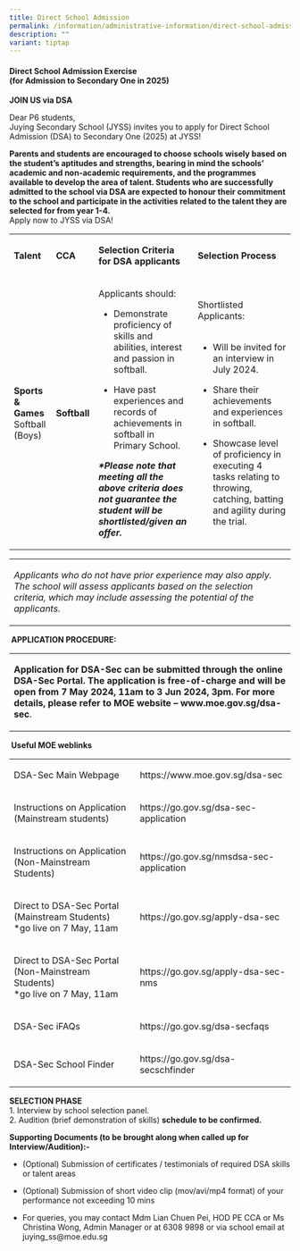 ```yaml
---
title: Direct School Admission
permalink: /information/administrative-information/direct-school-admission/
description: ""
variant: tiptap
---
```

<h4><strong>Direct School Admission Exercise</strong><br>(for Admission to Secondary One in 2025)</h4>
<p><strong>JOIN US via DSA</strong>
</p>
<p>Dear P6 students,
<br>Juying Secondary School (JYSS)&nbsp;invites you to apply for&nbsp;Direct
School Admission (DSA)&nbsp;to&nbsp;Secondary One (2025)&nbsp;at JYSS!</p>
<p><strong>Parents and students are encouraged to choose schools wisely based on the student’s aptitudes and strengths, bearing in mind the schools’ academic and non-academic requirements, and the programmes available to develop the area of talent. Students who are successfully admitted to the school via DSA are expected to honour their commitment to the school and participate in the activities related to the talent they are selected for from year 1-4.</strong>
<br>Apply now to JYSS via DSA!</p>
<p></p>
<table style="minWidth: 100px">
<colgroup>
<col>
<col>
<col>
<col>
</colgroup>
<tbody>
<tr>
<td rowspan="1" colspan="1">
<p><strong>Talent</strong>
</p>
</td>
<td rowspan="1" colspan="1">
<p><strong>CCA</strong>
</p>
</td>
<td rowspan="1" colspan="1">
<p><strong>Selection&nbsp;Criteria for DSA applicants</strong>
</p>
</td>
<td rowspan="1" colspan="1">
<p><strong>Selection Process</strong>
</p>
</td>
</tr>
<tr>
<td rowspan="1" colspan="1">
<p><strong>Sports &amp; Games</strong>
<br>Softball (Boys)</p>
</td>
<td rowspan="1" colspan="1">
<p><strong>Softball</strong>
</p>
</td>
<td rowspan="1" colspan="1">
<p>Applicants should:</p>
<ul data-tight="true" class="tight">
<li>
<p>Demonstrate proficiency of skills and abilities, interest and passion
in softball.</p>
</li>
<li>
<p>Have past experiences and records of achievements in softball in Primary
School.</p>
</li>
</ul>
<p><strong><em>*Please note that meeting all the above criteria does not guarantee the student will be shortlisted/given an offer.</em></strong>
</p>
</td>
<td rowspan="1" colspan="1">
<p>Shortlisted Applicants:
<br>
<br>
</p>
<ul data-tight="true" class="tight">
<li>
<p>Will be invited for an interview in July 2024.</p>
</li>
<li>
<p>Share their achievements and experiences in softball.</p>
</li>
<li>
<p>Showcase level of proficiency in executing 4 tasks relating to throwing,
catching, batting and agility during the trial.</p>
</li>
</ul>
</td>
</tr>
</tbody>
</table>
<table style="minWidth: 25px">
<colgroup>
<col>
</colgroup>
<tbody>
<tr>
<td rowspan="1" colspan="1">
<p><em>Applicants who do not have prior experience may also apply. The school will assess applicants based on the selection criteria, which may include assessing the potential of the applicants.</em>
</p>
</td>
</tr>
</tbody>
</table>
<p><strong>&nbsp;APPLICATION PROCEDURE:</strong>
</p>
<table style="minWidth: 25px">
<colgroup>
<col>
</colgroup>
<tbody>
<tr>
<td rowspan="1" colspan="1">
<p><strong>Application for DSA-Sec can be submitted through the online DSA-Sec Portal. The application is free-of-charge and will be open from 7 May 2024, 11am to 3 Jun 2024, 3pm. For more details, please refer to MOE website – <a rel="noopener noreferrer nofollow" target="_blank">www.moe.gov.sg/dsa-sec</a></strong>.</p>
</td>
</tr>
</tbody>
</table>
<p><strong>&nbsp;Useful MOE weblinks</strong>
</p>
<table style="minWidth: 50px">
<colgroup>
<col>
<col>
</colgroup>
<tbody>
<tr>
<td rowspan="1" colspan="1">
<p>DSA-Sec Main Webpage</p>
</td>
<td rowspan="1" colspan="1">
<p><a rel="noopener noreferrer nofollow" target="_blank">https://www.moe.gov.sg/dsa-sec</a>
</p>
</td>
</tr>
<tr>
<td rowspan="1" colspan="1">
<p>Instructions on Application (Mainstream students)</p>
</td>
<td rowspan="1" colspan="1">
<p><a rel="noopener noreferrer nofollow" target="_blank">https://go.gov.sg/dsa-sec-application</a>
</p>
</td>
</tr>
<tr>
<td rowspan="1" colspan="1">
<p>Instructions on Application (Non-Mainstream Students)</p>
</td>
<td rowspan="1" colspan="1">
<p><a rel="noopener noreferrer nofollow" target="_blank">https://go.gov.sg/nmsdsa-sec-application</a>
</p>
</td>
</tr>
<tr>
<td rowspan="1" colspan="1">
<p>Direct to DSA-Sec Portal (Mainstream Students)
<br>*go live on 7 May, 11am</p>
</td>
<td rowspan="1" colspan="1">
<p><a rel="noopener noreferrer nofollow" target="_blank">https://go.gov.sg/apply-dsa-sec</a>
</p>
</td>
</tr>
<tr>
<td rowspan="1" colspan="1">
<p>Direct to DSA-Sec Portal (Non-Mainstream Students)
<br>*go live on 7 May, 11am</p>
</td>
<td rowspan="1" colspan="1">
<p><a rel="noopener noreferrer nofollow" target="_blank">https://go.gov.sg/apply-dsa-sec-nms</a>
</p>
</td>
</tr>
<tr>
<td rowspan="1" colspan="1">
<p>DSA-Sec iFAQs</p>
</td>
<td rowspan="1" colspan="1">
<p><a rel="noopener noreferrer nofollow" target="_blank">https://go.gov.sg/dsa-secfaqs</a>
</p>
</td>
</tr>
<tr>
<td rowspan="1" colspan="1">
<p>DSA-Sec School Finder</p>
</td>
<td rowspan="1" colspan="1">
<p><a rel="noopener noreferrer nofollow" target="_blank">https://go.gov.sg/dsa-secschfinder</a>
</p>
</td>
</tr>
</tbody>
</table>
<p><strong>SELECTION PHASE<br></strong>1. Interview by school selection panel.&nbsp;
<br>2. Audition (brief demonstration of skills)&nbsp;<strong>schedule to be confirmed.</strong>
</p>
<p><strong>Supporting Documents (to be brought along when called up for Interview/Audition):-</strong>
</p>
<ul data-tight="true" class="tight">
<li>
<p>(Optional) Submission of certificates / testimonials of required DSA skills
or talent areas&nbsp;</p>
</li>
<li>
<p>(Optional) Submission of short video clip (mov/avi/mp4 format) of your
performance not exceeding 10 mins</p>
</li>
<li>
<p>For queries, you may contact Mdm Lian Chuen Pei, HOD PE CCA or Ms Christina
Wong, Admin Manager or at&nbsp;6308 9898 or via school email at&nbsp;
<a rel="noopener noreferrer nofollow" target="_blank">juying_ss@moe.edu.sg</a>
</p>
</li>
</ul>
<p>
<br>
</p>
<p></p>
<p></p>